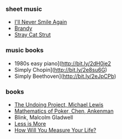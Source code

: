 
### sheet music

* [I'll Never Smile Again](http://bit.ly/2dGvjzu)
* [Brandy](http://bit.ly/2dH1KJg)
* [Stray Cat Strut](http://bit.ly/2f5wdXl)

### music books

* 1980s easy piano](http://bit.ly/2dH0je2
* Simply Chopin](http://bit.ly/2e8su6G)
* Simply Beethoven](http://bit.ly/2eJpCPb)

### books
* [The Undoing Project, Michael Lewis](http://amzn.to/2dGw0Jj)
* [Mathematics of Poker, Chen, Ankenman](http://amzn.to/2dH2cHv)
* Blink, Malcolm Gladwell 
* [Less is More](http://amzn.to/2fdvumm)
* [How Will You Measure Your Life?](http://amzn.to/2eE8WHX)

